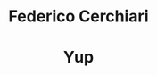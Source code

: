 <p>
  <h1 align="center"><b>Federico Cerchiari</b></h1>
  <p align="center">
  <h1 align="center"><b>Yup</b></h1>
</p><br />
